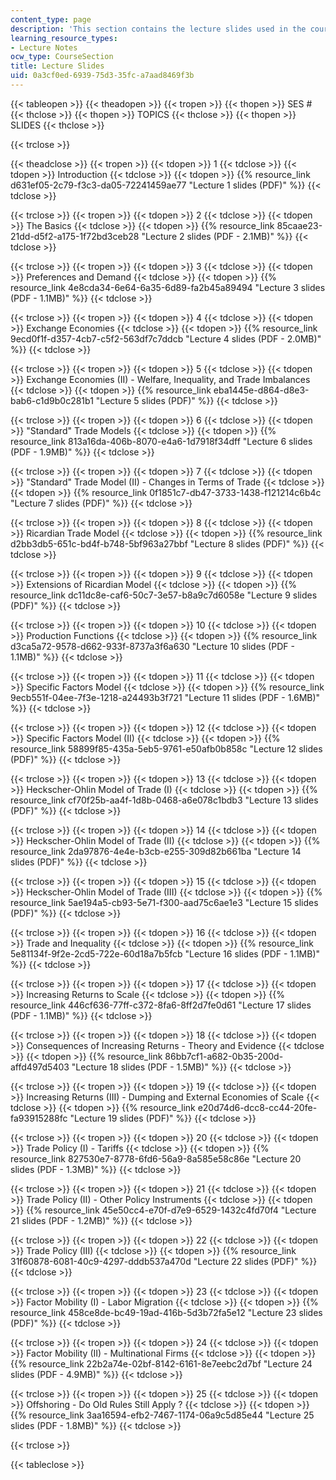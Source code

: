 ```yaml
---
content_type: page
description: 'This section contains the lecture slides used in the course. '
learning_resource_types:
- Lecture Notes
ocw_type: CourseSection
title: Lecture Slides
uid: 0a3cf0ed-6939-75d3-35fc-a7aad8469f3b
---
```


{{< tableopen >}}
{{< theadopen >}}
{{< tropen >}}
{{< thopen >}}
SES #
{{< thclose >}}
{{< thopen >}}
TOPICS
{{< thclose >}}
{{< thopen >}}
SLIDES
{{< thclose >}}

{{< trclose >}}

{{< theadclose >}}
{{< tropen >}}
{{< tdopen >}}
1
{{< tdclose >}}
{{< tdopen >}}
Introduction
{{< tdclose >}}
{{< tdopen >}}
{{% resource_link d631ef05-2c79-f3c3-da05-72241459ae77 "Lecture 1 slides (PDF)" %}}
{{< tdclose >}}

{{< trclose >}}
{{< tropen >}}
{{< tdopen >}}
2
{{< tdclose >}}
{{< tdopen >}}
The Basics
{{< tdclose >}}
{{< tdopen >}}
{{% resource_link 85caae23-21dd-d5f2-a175-1f72bd3ceb28 "Lecture 2 slides (PDF - 2.1MB)" %}}
{{< tdclose >}}

{{< trclose >}}
{{< tropen >}}
{{< tdopen >}}
3
{{< tdclose >}}
{{< tdopen >}}
Preferences and Demand
{{< tdclose >}}
{{< tdopen >}}
{{% resource_link 4e8cda34-6e64-6a35-6d89-fa2b45a89494 "Lecture 3 slides (PDF - 1.1MB)" %}}
{{< tdclose >}}

{{< trclose >}}
{{< tropen >}}
{{< tdopen >}}
4
{{< tdclose >}}
{{< tdopen >}}
Exchange Economies
{{< tdclose >}}
{{< tdopen >}}
{{% resource_link 9ecd0f1f-d357-4cb7-c5f2-563df7c7ddcb "Lecture 4 slides (PDF - 2.0MB)" %}}
{{< tdclose >}}

{{< trclose >}}
{{< tropen >}}
{{< tdopen >}}
5
{{< tdclose >}}
{{< tdopen >}}
Exchange Economies (II) - Welfare, Inequality, and Trade Imbalances
{{< tdclose >}}
{{< tdopen >}}
{{% resource_link eba1445e-d864-d8e3-bab6-c1d9b0c281b1 "Lecture 5 slides (PDF)" %}}
{{< tdclose >}}

{{< trclose >}}
{{< tropen >}}
{{< tdopen >}}
6
{{< tdclose >}}
{{< tdopen >}}
"Standard" Trade Models
{{< tdclose >}}
{{< tdopen >}}
{{% resource_link 813a16da-406b-8070-e4a6-1d7918f34dff "Lecture 6 slides (PDF - 1.9MB)" %}}
{{< tdclose >}}

{{< trclose >}}
{{< tropen >}}
{{< tdopen >}}
7
{{< tdclose >}}
{{< tdopen >}}
"Standard" Trade Model (II) - Changes in Terms of Trade
{{< tdclose >}}
{{< tdopen >}}
{{% resource_link 0f1851c7-db47-3733-1438-f121214c6b4c "Lecture 7 slides (PDF)" %}}
{{< tdclose >}}

{{< trclose >}}
{{< tropen >}}
{{< tdopen >}}
8
{{< tdclose >}}
{{< tdopen >}}
Ricardian Trade Model
{{< tdclose >}}
{{< tdopen >}}
{{% resource_link d2bb3db5-651c-bd4f-b748-5bf963a27bbf "Lecture 8 slides (PDF)" %}}
{{< tdclose >}}

{{< trclose >}}
{{< tropen >}}
{{< tdopen >}}
9
{{< tdclose >}}
{{< tdopen >}}
Extensions of Ricardian Model
{{< tdclose >}}
{{< tdopen >}}
{{% resource_link dc11dc8e-caf6-50c7-3e57-b8a9c7d6058e "Lecture 9 slides (PDF)" %}}
{{< tdclose >}}

{{< trclose >}}
{{< tropen >}}
{{< tdopen >}}
10
{{< tdclose >}}
{{< tdopen >}}
Production Functions
{{< tdclose >}}
{{< tdopen >}}
{{% resource_link d3ca5a72-9578-d662-933f-8737a3f6a630 "Lecture 10 slides (PDF - 1.1MB)" %}}
{{< tdclose >}}

{{< trclose >}}
{{< tropen >}}
{{< tdopen >}}
11
{{< tdclose >}}
{{< tdopen >}}
Specific Factors Model
{{< tdclose >}}
{{< tdopen >}}
{{% resource_link 9ecb551f-04ee-7f3e-1218-a24493b3f721 "Lecture 11 slides (PDF - 1.6MB)" %}}
{{< tdclose >}}

{{< trclose >}}
{{< tropen >}}
{{< tdopen >}}
12
{{< tdclose >}}
{{< tdopen >}}
Specific Factors Model (II)
{{< tdclose >}}
{{< tdopen >}}
{{% resource_link 58899f85-435a-5eb5-9761-e50afb0b858c "Lecture 12 slides (PDF)" %}}
{{< tdclose >}}

{{< trclose >}}
{{< tropen >}}
{{< tdopen >}}
13
{{< tdclose >}}
{{< tdopen >}}
Heckscher-Ohlin Model of Trade (I)
{{< tdclose >}}
{{< tdopen >}}
{{% resource_link cf70f25b-aa4f-1d8b-0468-a6e078c1bdb3 "Lecture 13 slides (PDF)" %}}
{{< tdclose >}}

{{< trclose >}}
{{< tropen >}}
{{< tdopen >}}
14
{{< tdclose >}}
{{< tdopen >}}
Heckscher-Ohlin Model of Trade (II)
{{< tdclose >}}
{{< tdopen >}}
{{% resource_link 2da97876-4e4e-b3cb-e255-309d82b661ba "Lecture 14 slides (PDF)" %}}
{{< tdclose >}}

{{< trclose >}}
{{< tropen >}}
{{< tdopen >}}
15
{{< tdclose >}}
{{< tdopen >}}
Heckscher-Ohlin Model of Trade (III)
{{< tdclose >}}
{{< tdopen >}}
{{% resource_link 5ae194a5-cb93-5e71-f300-aad75c6ae1e3 "Lecture 15 slides (PDF)" %}}
{{< tdclose >}}

{{< trclose >}}
{{< tropen >}}
{{< tdopen >}}
16
{{< tdclose >}}
{{< tdopen >}}
Trade and Inequality
{{< tdclose >}}
{{< tdopen >}}
{{% resource_link 5e81134f-9f2e-2cd5-722e-60d18a7b5fcb "Lecture 16 slides (PDF - 1.1MB)" %}}
{{< tdclose >}}

{{< trclose >}}
{{< tropen >}}
{{< tdopen >}}
17
{{< tdclose >}}
{{< tdopen >}}
Increasing Returns to Scale
{{< tdclose >}}
{{< tdopen >}}
{{% resource_link 446cf636-77ff-c372-8fa6-8ff2d7fe0d61 "Lecture 17 slides (PDF - 1.1MB)" %}}
{{< tdclose >}}

{{< trclose >}}
{{< tropen >}}
{{< tdopen >}}
18
{{< tdclose >}}
{{< tdopen >}}
Consequences of Increasing Returns - Theory and Evidence
{{< tdclose >}}
{{< tdopen >}}
{{% resource_link 86bb7cf1-a682-0b35-200d-affd497d5403 "Lecture 18 slides (PDF - 1.5MB)" %}}
{{< tdclose >}}

{{< trclose >}}
{{< tropen >}}
{{< tdopen >}}
19
{{< tdclose >}}
{{< tdopen >}}
Increasing Returns (III) - Dumping and External Economies of Scale
{{< tdclose >}}
{{< tdopen >}}
{{% resource_link e20d74d6-dcc8-cc44-20fe-fa93915288fc "Lecture 19 slides (PDF)" %}}
{{< tdclose >}}

{{< trclose >}}
{{< tropen >}}
{{< tdopen >}}
20
{{< tdclose >}}
{{< tdopen >}}
Trade Policy (I) - Tariffs
{{< tdclose >}}
{{< tdopen >}}
{{% resource_link 827530e7-8778-6fd6-56a9-8a585e58c86e "Lecture 20 slides (PDF - 1.3MB)" %}}
{{< tdclose >}}

{{< trclose >}}
{{< tropen >}}
{{< tdopen >}}
21
{{< tdclose >}}
{{< tdopen >}}
Trade Policy (II) - Other Policy Instruments
{{< tdclose >}}
{{< tdopen >}}
{{% resource_link 45e50cc4-e70f-d7e9-6529-1432c4fd70f4 "Lecture 21 slides (PDF - 1.2MB)" %}}
{{< tdclose >}}

{{< trclose >}}
{{< tropen >}}
{{< tdopen >}}
22
{{< tdclose >}}
{{< tdopen >}}
Trade Policy (III)
{{< tdclose >}}
{{< tdopen >}}
{{% resource_link 31f60878-6081-40c9-4297-dddb537a470d "Lecture 22 slides (PDF)" %}}
{{< tdclose >}}

{{< trclose >}}
{{< tropen >}}
{{< tdopen >}}
23
{{< tdclose >}}
{{< tdopen >}}
Factor Mobility (I) - Labor Migration
{{< tdclose >}}
{{< tdopen >}}
{{% resource_link 458ce8de-bc49-19ad-416b-5d3b72fa5e12 "Lecture 23 slides (PDF)" %}}
{{< tdclose >}}

{{< trclose >}}
{{< tropen >}}
{{< tdopen >}}
24
{{< tdclose >}}
{{< tdopen >}}
Factor Mobility (II) - Multinational Firms
{{< tdclose >}}
{{< tdopen >}}
{{% resource_link 22b2a74e-02bf-8142-6161-8e7eebc2d7bf "Lecture 24 slides (PDF - 4.9MB)" %}}
{{< tdclose >}}

{{< trclose >}}
{{< tropen >}}
{{< tdopen >}}
25
{{< tdclose >}}
{{< tdopen >}}
Offshoring - Do Old Rules Still Apply ?
{{< tdclose >}}
{{< tdopen >}}
{{% resource_link 3aa16594-efb2-7467-1174-06a9c5d85e44 "Lecture 25 slides (PDF - 1.8MB)" %}}
{{< tdclose >}}

{{< trclose >}}

{{< tableclose >}}